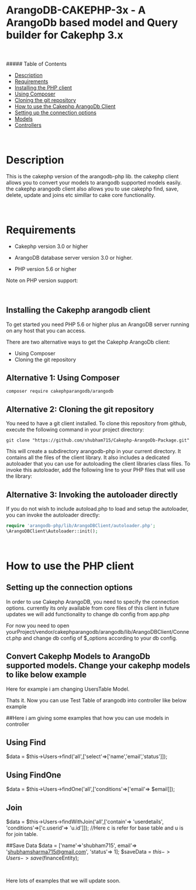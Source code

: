# ArangoDB-CAKEPHP-3x - A ArangoDb based model and Query builder for Cakephp 3.x

<br>
<br>
##### Table of Contents

- [Description](#description)
- [Requirements](#requirements)
- [Installing the PHP client](#installing)
 - [Using Composer](#using_composer)
 - [Cloning the git repository](#cloning_git)
- [How to use the Cakephp ArangoDb Client](#howto_use)
 - [Setting up the connection options](#setting_up_connection_options)
 - [Models](#cakephp_arangodb_models)
 - [Controllers](#cakephp_arangodb_controllers)

<br>

<a name="description"></a>
# Description

This is the cakephp version of the arangodb-php lib. the cakephp client allows you to convert your models to arangodb supported models easily. the cakephp arangodb client also allows you to use cakephp find, save, delete, update and joins etc simillar to cake core functionality.

<br>

<a name="requirements"></a>
# Requirements

* Cakephp version 3.0 or higher 

* ArangoDB database server version 3.0 or higher. 

* PHP version 5.6 or higher

Note on PHP version support: 

<br>



<a name="installing"></a>
## Installing the Cakephp arangodb client

To get started you need PHP 5.6 or higher plus an ArangoDB server running on any host that you can access.

There are two alternative ways to get the Cakephp ArangoDb client:

 * Using Composer
 * Cloning the git repository

<a name="using_composer"></a>
## Alternative 1: Using Composer

```
composer require cakephparangodb/arangodb
```

<a name="cloning_git"></a>
## Alternative 2: Cloning the git repository

You need to have a git client installed. To clone this repository from github, execute the following command in your project directory:

    git clone "https://github.com/shubham715/Cakephp-ArangoDb-Package.git"


This will create a subdirectory arangodb-php in your current directory. It contains all the files of the client library. It also includes a dedicated autoloader that you can use for autoloading the client libraries class files.
To invoke this autoloader, add the following line to your PHP files that will use the library:


<a name="invoke_autoloader_directly"></a>
## Alternative 3: Invoking the autoloader directly

If you do not wish to include autoload.php to load and setup the autoloader, you can invoke the autoloader directly:

```php
require 'arangodb-php/lib/ArangoDBClient/autoloader.php';
\ArangoDBClient\Autoloader::init();
```

<br>

<a name="howto_use"></a>
# How to use the PHP client

<a name="setting_up_connection_options"></a>
## Setting up the connection options

In order to use Cakephp ArangoDB, you need to specify the connection options. currently its only available from core files of this client in future updates we will add functionality to change db config from app.php

For now you need to open yourProject/vendor/cakephparangodb/arangodb/lib/ArangoDBClient/Connect.php and change db config of $_options according to your db config.



<a name="cakephp_arangodb_models"></a>
## Convert Cakephp Models to ArangoDb supported models. Change your cakephp models to like below example

Here for example i am changing UsersTable Model.


<?php
namespace App\Model\Table;

use ArangoDBClient\Connect;

class UsersTable extends \ArangoDBClient\Eloquent\Model
{

}
?>

Thats it. Now you can use Test Table of arangodb into controller like below example

<a name="cakephp_arangodb_controllers">
##Here i am giving some examples that how you can use models in controller

## Using Find
$data = $this->Users->find('all',['select'=>['name','email','status']]);
## Using FindOne
$data = $this->Users->findOne('all',['conditions'=>['email'=> $email]]);
## Join
$data = $this->Users->findWithJoin('all',['contain'=> 'userdetails', 'conditions'=>['c.userid'=> 'u.id']]);
//Here c is refer for base table and u is for join table.

##Save Data
$data = ['name'=>'shubham715', email'=> 'shubhamsharma715@gmail.com', 'status'=> 1];
$saveData = $this->Users->save($financeEntity);

<br>

Here lots of examples that we will update soon.

